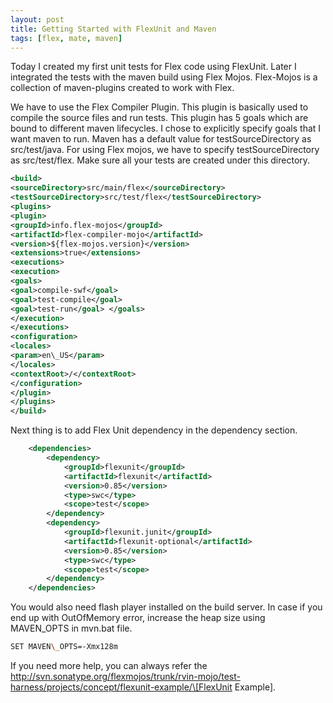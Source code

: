 ```yaml
---
layout: post
title: Getting Started with FlexUnit and Maven
tags: [flex, mate, maven]
---
```


Today I created my first unit tests for Flex code using FlexUnit. Later I integrated the tests with the maven build using Flex Mojos. Flex-Mojos is a collection of maven-plugins created to work with Flex.

We have to use the Flex Compiler Plugin. This plugin is basically used to compile the source files and run tests. This plugin has 5 goals which are bound to different maven lifecycles. I chose to explicitly specify goals that I want maven to run. Maven has a default value for testSourceDirectory as src/test/java. For using Flex mojos, we have to specify testSourceDirectory as src/test/flex. Make sure all your tests are created under this directory.

```xml
<build> 
<sourceDirectory>src/main/flex</sourceDirectory> 
<testSourceDirectory>src/test/flex</testSourceDirectory> 
<plugins> 
<plugin> 
<groupId>info.flex-mojos</groupId> 
<artifactId>flex-compiler-mojo</artifactId> 
<version>${flex-mojos.version}</version> 
<extensions>true</extensions> 
<executions> 
<execution> 
<goals> 
<goal>compile-swf</goal> 
<goal>test-compile</goal> 
<goal>test-run</goal> </goals> 
</execution> 
</executions> 
<configuration> 
<locales> 
<param>en\_US</param> 
</locales> 
<contextRoot>/</contextRoot> 
</configuration> 
</plugin> 
</plugins> 
</build> 
```

Next thing is to add Flex Unit dependency in the dependency section.

```xml
    <dependencies>
        <dependency>
            <groupId>flexunit</groupId>
            <artifactId>flexunit</artifactId>
            <version>0.85</version>
            <type>swc</type>
            <scope>test</scope>
        </dependency>
        <dependency>
            <groupId>flexunit.junit</groupId>
            <artifactId>flexunit-optional</artifactId>
            <version>0.85</version>
            <type>swc</type>
            <scope>test</scope>
        </dependency>
    </dependencies>
```

You would also need flash player installed on the build server. In case if you end up with OutOfMemory error, increase the heap size using MAVEN\_OPTS in mvn.bat file.

```bash
SET MAVEN\_OPTS=-Xmx128m
```

If you need more help, you can always refer the http://svn.sonatype.org/flexmojos/trunk/rvin-mojo/test-harness/projects/concept/flexunit-example/\[FlexUnit Example\].
